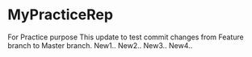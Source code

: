 # MyPracticeRep
For Practice purpose
This update to test commit changes from Feature branch to Master branch.
New1..
New2..
New3..
New4..
